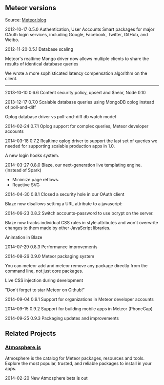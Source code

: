 ## Meteor versions

Source: [Meteor blog](https://www.meteor.com/blog/2012/10/17/meteor-050-authentication-user-accounts-new-screencast)

2012-10-17 0.5.0
Authentication, User Accounts
Smart packages for major OAuth login services, including Google, Facebook,
Twitter, GitHub, and Weibo.

2012-11-20 0.5.1
Database scaling

Meteor's realtime Mongo driver now allows multiple clients to share the
results of identical database queries

We wrote a more sophisticated latency compensation algorithm on the client.


---

2013-10-10 0.6.6
Content security policy, upsert and $near, Node 0.10

2013-12-17 0.7.0
Scalable database queries using MongoDB oplog instead of poll-and-diff

Oplog database driver vs poll-and-diff db watch model

2014-02-24 0.7.1
Oplog support for complex queries, Meteor developer accounts

2014-03-18 0.7.2
Realtime oplog driver to support the last set of queries we needed for
supporting scalable production apps in 1.0.

A new login hooks system.


2014-03-27 0.8.0
Blaze, our next-generation live templating engine. (instead of Spark)

- Minimize page reflows.
- Reactive SVG


2014-04-30 0.8.1
Closed a security hole in our OAuth client

Blaze now disallows setting a URL attribute to a javascript:


2014-06-23 0.8.2
Switch accounts-password to use bcrypt on the server.

Blaze now tracks individual CSS rules in style attributes and won't
overwrite changes to them made by other JavaScript libraries.

Animation in Blaze


2014-07-29 0.8.3
Performance improvements


2014-08-26 0.9.0
Meteor packaging system

You can meteor add and meteor remove any package directly from the command
line, not just core packages.

Live CSS injection during development

"Don't forget to star Meteor on Github!"


2014-09-04 0.9.1
Support for organizations in Meteor developer accounts


2014-09-15 0.9.2
Support for building mobile apps in Meteor (PhoneGap)


2014-09-25 0.9.3
Packaging updates and improvements





## Related Projects

### [Atmosphere.js](https://atmospherejs.com/)

Atmosphere is the catalog for Meteor packages, resources and tools.
Explore the most popular, trusted, and reliable packages to install in
your apps.

2014-02-20 New Atmosphere beta is out
